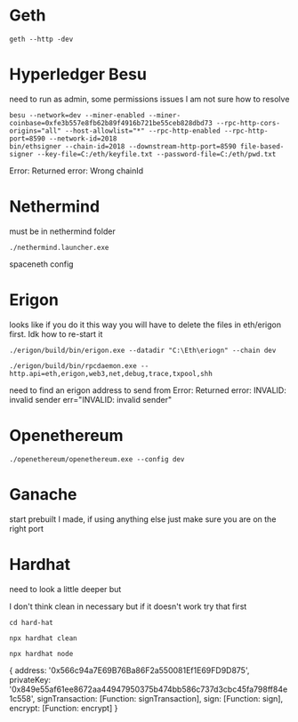 # Geth
```
geth --http -dev
```
# Hyperledger Besu
need to run as admin, some permissions issues I am not sure how to resolve
```
besu --network=dev --miner-enabled --miner-coinbase=0xfe3b557e8fb62b89f4916b721be55ceb828dbd73 --rpc-http-cors-origins="all" --host-allowlist="*" --rpc-http-enabled --rpc-http-port=8590 --network-id=2018
bin/ethsigner --chain-id=2018 --downstream-http-port=8590 file-based-signer --key-file=C:/eth/keyfile.txt --password-file=C:/eth/pwd.txt

```

Error: Returned error: Wrong chainId
# Nethermind 

must be in nethermind folder
```
./nethermind.launcher.exe
```
spaceneth config

# Erigon
looks like if you do it this way you will have to delete the files in eth/erigon first. Idk how to re-start it
```
./erigon/build/bin/erigon.exe --datadir "C:\Eth\eriogn" --chain dev

./erigon/build/bin/rpcdaemon.exe --http.api=eth,erigon,web3,net,debug,trace,txpool,shh

```
need to find an erigon address to send from
Error: Returned error: INVALID: invalid sender
 err="INVALID: invalid sender"
# Openethereum
```
./openethereum/openethereum.exe --config dev
```
# Ganache

start prebuilt I made, if using anything else just make sure you are on the right port

# Hardhat

need to look a little deeper but 

I don't think clean in necessary but if it doesn't work try that first
```
cd hard-hat

npx hardhat clean

npx hardhat node
```


{
  address: '0x566c94a7E69B76Ba86F2a550081Ef1E69FD9D875',
  privateKey: '0x849e55af61ee8672aa44947950375b474bb586c737d3cbc45fa798ff84e1c558',
  signTransaction: [Function: signTransaction],
  sign: [Function: sign],
  encrypt: [Function: encrypt]
}